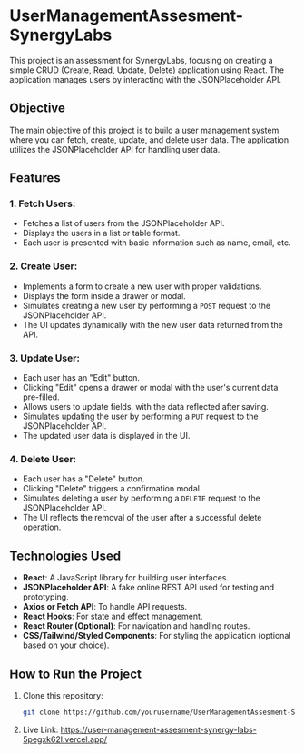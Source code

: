 # UserManagementAssesment-SynergyLabs

This project is an assessment for SynergyLabs, focusing on creating a simple CRUD (Create, Read, Update, Delete) application using React. The application manages users by interacting with the JSONPlaceholder API.

## Objective

The main objective of this project is to build a user management system where you can fetch, create, update, and delete user data. The application utilizes the JSONPlaceholder API for handling user data.

## Features

### 1. Fetch Users:
- Fetches a list of users from the JSONPlaceholder API.
- Displays the users in a list or table format.
- Each user is presented with basic information such as name, email, etc.

### 2. Create User:
- Implements a form to create a new user with proper validations.
- Displays the form inside a drawer or modal.
- Simulates creating a new user by performing a `POST` request to the JSONPlaceholder API.
- The UI updates dynamically with the new user data returned from the API.

### 3. Update User:
- Each user has an "Edit" button.
- Clicking "Edit" opens a drawer or modal with the user's current data pre-filled.
- Allows users to update fields, with the data reflected after saving.
- Simulates updating the user by performing a `PUT` request to the JSONPlaceholder API.
- The updated user data is displayed in the UI.

### 4. Delete User:
- Each user has a "Delete" button.
- Clicking "Delete" triggers a confirmation modal.
- Simulates deleting a user by performing a `DELETE` request to the JSONPlaceholder API.
- The UI reflects the removal of the user after a successful delete operation.

## Technologies Used

- **React**: A JavaScript library for building user interfaces.
- **JSONPlaceholder API**: A fake online REST API used for testing and prototyping.
- **Axios or Fetch API**: To handle API requests.
- **React Hooks**: For state and effect management.
- **React Router (Optional)**: For navigation and handling routes.
- **CSS/Tailwind/Styled Components**: For styling the application (optional based on your choice).

## How to Run the Project

1. Clone this repository:
   ```bash
   git clone https://github.com/yourusername/UserManagementAssesment-SynergyLabs.git

2. Live Link: https://user-management-assesment-synergy-labs-5pegxk62l.vercel.app/
